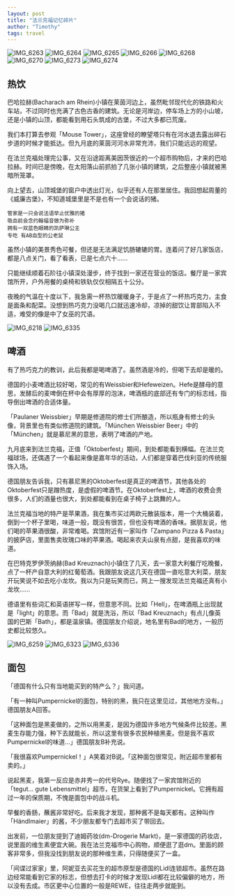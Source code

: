 ```yaml
---
layout: post
title: "法兰克福记忆碎片"
author: "Timothy"
tags: travel 
---
```


![IMG_6263](https://user-images.githubusercontent.com/106022681/193493688-dfb80462-aa54-4486-a9d3-75a09e18fc18.jpg)
![IMG_6264](https://user-images.githubusercontent.com/106022681/193493715-9581ceeb-dd85-42ba-8d68-aa05300886cb.jpg)
![IMG_6265](https://user-images.githubusercontent.com/106022681/193493723-d3444ca5-1e00-4c35-b143-0ea0636da469.jpg)
![IMG_6266](https://user-images.githubusercontent.com/106022681/193493727-fb48788c-f4c3-4172-8b84-1d8a0ccbbda5.jpg)
![IMG_6268](https://user-images.githubusercontent.com/106022681/193493735-8267cb4e-0d08-4998-bab5-d2faa4fe21f2.jpg)
![IMG_6270](https://user-images.githubusercontent.com/106022681/193493737-6d5ed767-eeb8-45a2-baed-a12437f4d483.jpg)
![IMG_6273](https://user-images.githubusercontent.com/106022681/193493741-4cbd6789-0ff3-4f94-a36d-50e98f52814d.jpg)
![IMG_6274](https://user-images.githubusercontent.com/106022681/193493745-9f8e75f7-474c-4239-a76d-134f67699fc4.jpg)

## 热饮

巴哈拉赫(Bacharach am Rhein)小镇在莱茵河边上，虽然毗邻现代化的铁路和火车站，不过同时也充满了古色古香的建筑。无论是河岸边，停车场上方的小山坡，还是小镇的山顶，都能看到用石头筑成的古堡，不过大多都已荒废。

我们本打算去参观「Mouse Tower」，这座曾经的瞭望塔只有在河水退去露出碎石步道的时候才能抵达。但九月底的莱茵河河水非常充沛，我们只能远远的观望。

在法兰克福处理完公事，又在沿途距离美因茨很近的一个超市购物后，才来的巴哈拉赫。时间已是傍晚，在太阳落山前抓拍了几张小镇的建筑，之后整座小镇就被黑暗所笼罩。

向上望去，山顶城堡的窗户中透出灯光，似乎还有人在那里居住。我回想起周董的《威廉古堡》，不知道城堡里是不是也有一个会说话的猪。

```
管家是一只会说法语举止优雅的猪
吸血前会念约翰福音做为弥补
拥有一双蓝色眼睛的凯萨琳公主
专吃 有AB血型的公老鼠
```

虽然小镇的美景秀色可餐，但还是无法满足饥肠辘辘的胃。连着问了好几家饭店，都是八点关门，看了看表，已是七点六十......

只能继续顺着石阶往小镇深处漫步，终于找到一家还在营业的饭店。餐厅是一家宾馆所开，户外用餐的桌椅和铁轨仅仅相隔五十公分。

夜晚的气温在十度以下，我急需一杯热饮暖暖身子，于是点了一杯热巧克力，主食是面条和配菜。没想到热巧克力没喝几口就迅速冷却，凉掉的甜饮让胃部陷入不适，难受的像是中了女巫的咒语。

![IMG_6218](https://user-images.githubusercontent.com/106022681/193496452-e3950894-ea99-467e-8c4f-23a3d3afc1d5.jpg)
![IMG_6335](https://user-images.githubusercontent.com/106022681/193496469-a11979fb-7eff-4602-9363-6aaaef33ac23.jpg)

## 啤酒

有了热巧克力的教训，此后我都是喝啤酒了。虽然酒是冷的，但喝下去却是暖的。

德国的小麦啤酒比较好喝，常见的有Weissbier和Hefeweizen。Hefe是酵母的意思，发酵后的麦啤倒在杯中会有厚厚的泡沫，啤酒瓶的底部还有专门的标志线，指导倒出啤酒的合适体量。

「Paulaner Weissbier」早期是修道院的修士们所酿造，所以瓶身有修士的头像，背景里也有类似修道院的建筑。「München Weissbier Beer」中的「München」就是慕尼黑的意思，表明了啤酒的产地。

九月底来到法兰克福，正值「Oktoberfest」期间，到处都能看到横幅。在法兰克福球场，还偶遇了一个看起来像是嘉年华的活动，人们都是穿着巴伐利亚的传统服饰入场。

德国朋友告诉我，只有慕尼黑的Oktoberfest是真正的啤酒节，其他各处的Oktoberfest只是蹭热度，是虚假的啤酒节。在Oktoberfest上，啤酒的收费会贵很多，人们的酒量也很大，到处都能看到在桌子椅子上跳舞的人。

法兰克福当地的特产是苹果酒，我在集市买过两欧元散装版本，用一个大桶装着，倒到一个杯子里喝，味道一般，既没有很苦，但也没有啤酒的香味。据朋友说，他们喝的苹果酒很酸，非常难喝。宾馆附近有一家叫作「Zampano Pizza & Pasta」的披萨店，里面售卖玫瑰口味的苹果酒。喝起来农夫山泉有点甜，是我喜欢的味道。

在巴特克罗伊茨纳赫(Bad Kreuznach)小镇住了几天，去一家意大利餐厅吃晚餐，点了一杯产自意大利的红葡萄酒。我跟朋友说这几天在德国一直吃意大利菜，朋友开玩笑说不如去吃小龙坎。我以为只是玩笑而已，网上一搜发现法兰克福还真有小龙坎......

德语里有些词汇和英语拼写一样，但意思不同。比如「Hell」，在啤酒瓶上出现就是「light」的意思。而「Bad」就是洗浴，所以「Bad Kreuznach」有点儿像英国的巴斯「Bath」，都是温泉镇。德国朋友介绍说，地名里有Bad的地方，一般历史都比较悠久。

![IMG_6259](https://user-images.githubusercontent.com/106022681/193516469-701d2bbc-ab6f-4dbb-9e9a-32642871eb0f.jpg)
![IMG_6323](https://user-images.githubusercontent.com/106022681/193516502-c1aa4600-a7c5-4bee-9cdd-358db05ff478.jpg)
![IMG_6336](https://user-images.githubusercontent.com/106022681/193516507-f7392675-002e-4418-a147-3acbd1e3c3e2.jpg)

## 面包

「德国有什么只有当地能买到的特产么？」我问道。

「有一种叫Pumpernickel的面包，特别的黑，我只在这里见过，其他地方没有。」德国朋友A回答。

「这种面包是黑麦做的，之所以用黑麦，是因为德国许多地方气候条件比较差。黑麦生存能力强，种下去就能长，所以这里有很多农民种植黑麦。但是我不喜欢Pumpernickel的味道...」德国朋友B补充说。

「我很喜欢Pumpernickel！」A笑着对B说。「这种面包很常见，附近超市里都有卖的。」

说起黑麦，我第一反应是赤井秀一的代号Rye。随便找了一家宾馆附近的「tegut... gute Lebensmittel」超市，在货架上看到了Pumpernickel。它拥有超过一年的保质期，不愧是面包中的战斗机。

早餐的香肠，蘸酱非常好吃。后来我才发现，那种酱不是每天都有。这种叫作「Händlmaier」的酱，不少朋友都专门去超市买了带回去。

出发前，一位朋友提到了迪姆药妆(dm-Drogerie Markt)，是一家德国的药妆店，说里面的维生素便宜大碗。我在法兰克福市中心购物，顺便逛了逛dm。里面的顾客非常多，但我没找到朋友说的那种维生素，只得随便买了一盒。

「间谍过家家」里，阿妮亚去买花生的超市原型是德国的Lidl连锁超市。虽然在路边经常能看到它家的标志，但想去打卡的时候才发现Lidl都在比较偏僻的地方，所以没有去成。市区更中心位置的一般是REWE，往往走两步就能到。


















